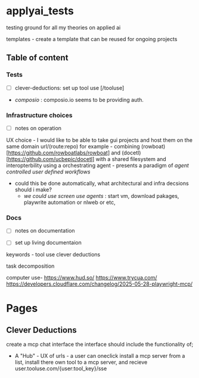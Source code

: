 # applyai_tests
testing ground for all my theories on applied ai 

templates - 
create a template that can be reused for ongoing projects 




## Table of content

### Tests 

- [ ] clever-deductions: set up tool use [/tooluse]
- _composio_ : composio.io seems to be providing auth. 

### Infrastructure choices

- [ ] notes on operation

UX choice - 
I would like to be able to take gui projects and host them on the same domain url/(route:repo) 
for example - 
  combining (rowboat)[https://github.com/rowboatlabs/rowboat] and (docetl)[https://github.com/ucbepic/docetl]
  with a shared filesystem and interopterbility using a orchestrating agent - presents a paradigm of _agent controlled user defined workflows_ 
  - could this be done automatically, what architectural and infra decsions should i make?
      - _we could use screen use agents_ : start vm, download pakages, playwrite automation or nlweb or etc,


### Docs

- [ ] notes on documentation
- [ ] set up living documentaion 


keywords -
tool use 
  clever deductions 

task decomposition 

computer use- 
https://www.hud.so/
https://www.trycua.com/
https://developers.cloudflare.com/changelog/2025-05-28-playwright-mcp/

# Pages 

## Clever Deductions

create a mcp chat interface 
the interface should include the functionality of;
- A "Hub" - UX of urls - a user can oneclick install a mcp server from a list, install there own tool to a mcp server, and recieve user.tooluse.com/{user:tool_key}/sse
